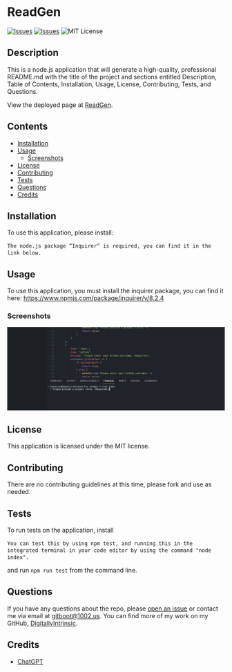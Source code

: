 # ReadGen
[![Issues](https://img.shields.io/github/issues/DigitallyIntrinsic/readgen)](https://github.com/DigitallyIntrinsic/readgen/issues) [![Issues](https://img.shields.io/github/contributors/DigitallyIntrinsic/readgen)](https://github.com/DigitallyIntrinsic/readgen/graphs/contributors) ![MIT License](https://img.shields.io/badge/license-MIT-blue)

## Description
This is a node.js application that will generate a high-quality, professional README.md with the title of the project and sections entitled Description, Table of Contents, Installation, Usage, License, Contributing, Tests, and Questions.
          
View the deployed page at [ReadGen](https://github.com/DigitallyIntrinsic/readgen).
## Contents
* [Installation](#installation)
* [Usage](#usage)
   * [Screenshots](#screenshots)
* [License](#license)
* [Contributing](#contributing)
* [Tests](#tests)
* [Questions](#questions)
* [Credits](#credits)

## Installation
To use this application, please install: 
```
The node.js package “Inquirer” is required, you can find it in the link below.
```
  
## Usage
To use this application, you must install the inquirer package, you can find it here: https://www.npmjs.com/package/inquirer/v/8.2.4  
  
### Screenshots
![This is a screenshot of the beginning of the application starting in the terminal.](/images/readgen-screenshot.png)


## License
This application is licensed under the MIT license.
  
## Contributing
There are no contributing guidelines at this time, please fork and use as needed.
  
## Tests
To run tests on the application, install
```
You can test this by using npm test, and running this in the integrated terminal in your code editor by using the command "node index".
```
and run `npm run test` from the command line.
  
## Questions
If you have any questions about the repo, please [open an issue](https://github.com/DigitallyIntrinsic/readgen/issues) or contact me via email at gitboot@1002.us. You can find more of my work on my GitHub, [DigitallyIntrinsic](https://github.com/DigitallyIntrinsic/).
  
## Credits
* [ChatGPT](https://chat.openai.com/)

  
